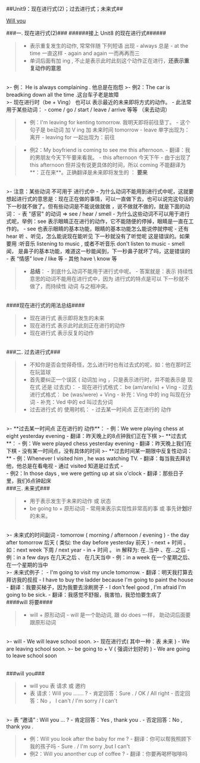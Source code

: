 ##Unit9：现在进行式(2)；过去进行式；未来式##

<a href="#Will you">Will you</a>

###一. 现在进行式(2)###
######接上 Unit8 的现在进行式######

>- 表示重复发生的动作, 常常伴随 下列短语 出现
    - always 总是
    - at the time  一直这样
    - again and again 一而再再而三
>- 单词后面有加 ing , 不止是表示此时此刻这个动作正在进行，**还表示重复动作的意思**


<br/>
>- 例： He is always complaining . 他总是在抱怨
>- 例2：The car is breadking down all the time .这台车子老是故障

<br/>
>- 现在进行时（be + Ving） 也可以 表示最近的未来即将方式的动作。
    - 此法常用于某些动词：
        - come / go / start / leave / arrive 等等 （来去动词）


>- 例：I'm leaving for kenting tomorrow.  我明天即将前往垦丁。
    - 这个句子是 be动词  加 V ing 加 未来时间 tomorrow
    - leave 单字出现为：离开
    - leaving for 一起出现为：前往


>- 例2：My boyfriend is coming to see me this afternoon.
    - 翻译：我的男朋友今天下午要来看我。
    - this afternoon 今天下午
    - 由于出现了 this afternoon 但并没有说更具体的时间，所以 coming 不能翻译为**：正在来**。正确翻译是未来即将发生的 ： **要来**
    
<br/>
>- 注意：某些动词 不可用于 进行式中
    - 为什么动词不能用到进行式中呢，这就要想起进行式的意思是：现在正在做的事情，可以一直做下去，也可以说完这句话的下一秒就不做了。但有些动词是不能说做就做 ，说不做就不做的，就是下面的动词：
        - 表 "感官" 的动词 => see / hear / smell
            - 为什么这些动词不可以用于进行式呢，举例：see 表示眼睛正在进行的动作，它不能随便的停掉，眼睛是一直在工作的。
            - see 也表示眼睛的基本功能，眼睛的基本功能怎么能说停就停呢
            - 还有 hear 听 、听见，怎么能说现在能听见 下一秒就没有了听觉呢 这是错误的。如果要用 :听音乐 listening to music  , 或者不听音乐 don't listen to music
            - smell 闻， 是鼻子的基本功能，难道这一秒能闻到，下一秒鼻子就坏了吗，这是错误的
        - 表 “情感” love / like 等 
        - 其他 have \ know 等



>- **总结**：
    - 到底什么动词不能用于进行式中呢。
    - 答案就是：表示 持续性 意思的动词不能用在进行式中，因为 进行式的特点是可以 下一秒就不做了，而持续性 动词 与之相冲突。
   
   
    
<br/>
####现在进行式的用法总结####

>- 现在进行式 表示即将发生的未来
>- 现在进行式 表示此时此刻正在进行的动作
>- 现在进行式 表示反复的动作


<br/>
###二. 过去进行式###

>- 不知你是否会觉得奇怪，怎么进行时也有过去式的呢，如：他在那时正在玩篮球
>- 首先要纠正一个误区  ( 动词加 ing ，只是表示进行时，并不能表示是 现在式 还是 过去式)：
    - 现在进行式格式： be (am/are/is) + Ving
    - 过去进行式格式： be (was/were) + Ving
        - 补充：Ving 中的 ing 叫现在分词
        - 补充：Ved 中的 ed 叫过去分词 
>- 过去进行式 的 使用时机：
    - 过去某一时间点 正在进行的 动作
    
<br/>
>- **过去某一时间点 正在进行的 动作**：
    - 例：We were playing chess at eight yesterday evening 
    - 翻译：昨天晚上的8点钟我们正在下棋
>- **过去式**：
    - 例：We were played chess yesterday evening 
    - 翻译：昨天晚上我们在下棋
        - 没有某一时间点，没有具体的时间
>- **过去时间某一期限中反复性动词：**
    - 例：Whenever I visited him , he was watching TV.
    - 翻译：每当我去拜访他，他总是在看电视
        - 通过 visited 知道是过去式 
    - <br/>
    - 例2：In those days , we were getting up at six o'clock
    - 翻译：那些日子里，我们6点钟起床
    

<br/>
###三. 未来式###

>- 用于表示发生于未来的动作 或 状态
>- be going to + 原形动词
    - 常用来表示实现性非常高的事 或 事先**计划**好的未来。
    
<br/>
>- 未来式的时间副词
    - tomorrow ( morning / afternoon / evening  )
    - the day after tomorrow 后天  ( 类似: the day before yesterday  前天 )
     - next + 时间 。 如：next week 下周 / next year
     - in + 时间 。 in 解释为: 在..当中 、在...之后
        - 例：in a few days 在几天之后 、 在几天当中 
        - 例：in a week 在一个星期之后、在一个星期的当中
        
<br/>
>- 未来式例子：
    - I'm going to visit my uncle tomorrow.
        - 翻译：明天我打算去拜访我的叔叔
    - I have to buy the ladder because I'm going to paint the house
        - 翻译：我要买梯子，因为我要去涂刷房子
    - I don't feel good , I'm afraid I'm going to be sick.
        - 翻译：我感觉不舒服，我害怕，我恐怕要生病了

<br/>    
####will 将要####

>- will + 原形动词
    - will 是一个助动词, 跟 do does 一样， 助动词后面要跟原形动词
    
<br/>
>- will
    - We will leave school soon.
>- 现在进行式( 其中一种：表 未来 )
    - We are leaving school soon.
>- be going to + V  ( 强调计划好的 ) 
    - We are going to leave school soon
    
<br/><a href="#Will you" id="Will you"></a>
###will you###

>- will you  表 请求 或 邀约
>- 表 请求：Will you ....... ? 
    - 肯定回答：Sure . / OK / All right 
    - 否定回答：No ， I can't  / I'm sorry / I can't
    
<br/>
>- 表 “邀请” : Will you ...  ?
    - 肯定回答：Yes , thank you .
    - 否定回答：No , thank you .
    
>- 例：Will you look after the baby for me ?
    - 翻译：你可以帮我照顾下我的孩子吗
    - Sure . / I'm sorry ,but I can't 
>- 例2：Will you anonther cup of coffee ?
    - 翻译：你要再喝杯咖啡吗
